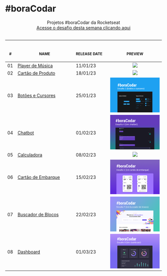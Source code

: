 # #boraCodar

<p align="center">
    Projetos #boraCodar da Rocketseat <br>
    <a href="https://boracodar.dev">Acesse o desafio desta semana clicando aqui</a><br>
    <br><table>
    <thead>
        <tr>
            <th align="center">
                <img width="20" height="1"> 
                <p>
                    <small>#</small>
                </p>
            </th>
            <th align="center">
                <img width="300" height="1"> 
                <p> 
                    <small>
                        NAME
                    </small>
                </p>
            </th>
            <th align="left">
                <img width="140" height="1">
                <p align="left"> 
                    <small>
                    RELEASE DATE
                    </small>
                </p>
            </th>
            <th align="center">
                <img width="201" height="1">
                <p align="center"> 
                    <small>
                    PREVIEW
                    </small>
                </p>
            </th>
        </tr>
    </thead>
    <tbody>
        <tr>
            <td>01</td>
            <td><a href="1-music-player">Player de Música</a></td>
            <td>11/01/23</td>
            <td align="center">
            <a href="1-music-player"><img width="300px" src="1-music-player/banner.png" /></a></td>
        </tr>
        <tr>
            <td>02</td>
            <td><a href="2-product-card">Cartão de Produto</a></td>
            <td>18/01/23</td>
            <td align="center"><a href="2-product-card"><img width="300px" src="2-product-card/banner.png" /></a></td>
        </tr>
        <tr>
            <td>03</td>
            <td><a href="3-buttons-cursors">Botões e Cursores</a></td>
            <td>25/01/23</td>
            <td align="center"><a href="3-buttons-cursors"><img width="300px" src="3-buttons-cursors/banner.png" /></a></td>
        </tr>
        <tr>
            <td>04</td>
            <td><a href="4-chatbot">Chatbot</a></td>
            <td>01/02/23</td>
            <td align="center"><a href="4-chatbot"><img width="300px" src="4-chatbot/banner.png" /></a></td>
        </tr>
        <tr>
            <td>05</td>
            <td><a href="5-calculator">Calculadora</a></td>
            <td>08/02/23</td>
            <td align="center"><a href="5-calculator"><img width="300px" src="5-calculator/banner.png" /></a></td>
        </tr>
        <tr>
            <td>06</td>
            <td><a href="6-boarding-pass">Cartão de Embarque</a></td>
            <td>15/02/23</td>
            <td align="center" ><a href="6-boarding-pass"><img width="300px" src="6-boarding-pass/banner.png" /></a></td>
        </tr>
        <tr>
            <td>07</td>
            <td><a href="7-carnival-search">Buscador de Blocos</a></td>
            <td>22/02/23</td>
            <td align="center" ><a href="7-carnival-search"><img width="300px" src="7-carnival-search/banner.png" /></a></td>
        </tr>
        <tr>
            <td>08</td>
            <td><a href="8-dashboard">Dashboard</a></td>
            <td>01/03/23</td>
            <td align="center" ><a href="8-dashboard"><img width="300px" src="8-dashboard/banner.png" /></a></td>
        </tr>
    </tbody>
</table></p>
